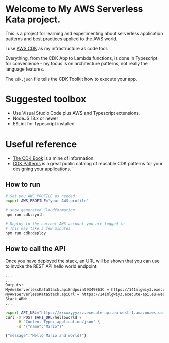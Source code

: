 # Welcome to My AWS Serverless Kata project.

This is a project for learning and experimenting about serverless application patterns and best practices applied to the AWS world.

I use [AWS CDK](https://aws.amazon.com/cdk/) as my infrastructure as code tool.

Everything, from the CDK App to Lambda functions, is done in Typescript for convenience - my focus is on architecture patterns, not really the language features. 

The `cdk.json` file tells the CDK Toolkit how to execute your app.

# Suggested toolbox

- Use Visual Studio Code plus AWS and Typescript extensions.
- NodeJS 18.x or newer
- ESLint for Typescript installed

# Useful reference

- [The CDK Book](https://www.thecdkbook.com/) is a mine of information.
- [CDK Patterns](https://cdkpatterns.com/) is a great public catalog of reusable CDK patterns for your designing your applications.
`
## How to run

```bash
# Set you AWS_PROFILE as needed
export AWS_PROFILE="your AWS profile"

# show generated Cloudformation
npm run cdk:synth

# Deploy to the current AWS account you are logged in
# This may take a few minutes
npm run cdk:deploy
```

## How to call the API
Once you have deployed the stack, an URL will be shown that you can use to invoke the REST API hello world endpoint:

```bash
...
...
Outputs:
MyAwsServerlessKataStack.apiEndpoint9349E63C = https://141mlgwiy3.execute-api.eu-west-1.amazonaws.com/dev/
MyAwsServerlessKataStack.apiUrl = https://141mlgwiy3.execute-api.eu-west-1.amazonaws.com/dev/
Stack ARN:
...
```

```bash
export API_URL="https://xxxxxyyyzzz.execute-api.eu-west-1.amazonaws.com/dev/"
curl -X POST $API_URL/helloworld \
     -H "Content-Type: application/json" \
     -d '{"name":"Mario"}'

{"message":"Hello Mario and world!"}
```
